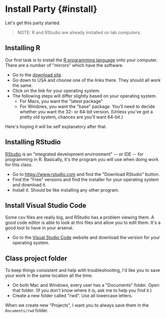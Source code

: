 # Install Party {#install}

Let's get this party started.

> NOTE: R and RStudio are already installed on lab computers.

## Installing R

Our first task is to install the [R programming language](https://www.r-project.org/) onto your computer. There are a number of "mirrors" which have the software.

- Go to the [download site](https://cran.r-project.org/mirrors.html).
- Go down to USA and choose one of the links there. They should all work the same.
- Click on the link for your operating system.
- The following steps will differ slightly based on your operating system.
    + For Macs, you want the "latest package"
    + For Windows, you want the "base" package. You’ll need to decide whether you want the 32- or 64-bit version. (Unless you’ve got a pretty old system, chances are you’ll want 64-bit.)

Here's hoping it will be self explanatory after that.

## Installing RStudio

[RStudio](https://www.rstudio.com/) is an "integrated development environment" -- or IDE -- for programming in R. Basically, it's the program you will use when doing work for this class.

- Go to <https://www.rstudio.com> and find the "Download RStudio" button.
- Find the "Free" versions and find the installer for your operating system and download it.
- Install it. Should be like installing any other program.

## Install Visual Studio Code

Some csv files are really big, and RStudio has a problem viewing them. A good code editor is able to look at this files and allow you to edit them. It's a good tool to have in your arsenal.

- Go to the [Visual Studio Code](https://code.visualstudio.com/) website and download the version for your operating system.

## Class project folder

To keep things consistent and help with troubleshooting, I'd like you to save your work in the same location all the time.

- On both Mac and Windows, every user has a "Documents" folder. Open that folder. (If you don't know where it is, ask me to help you find it.)
- Create a new folder called "rwd". Use all lowercase letters.

When we create new "Projects", I want you to always save them in the `Documents/rwd` folder.

